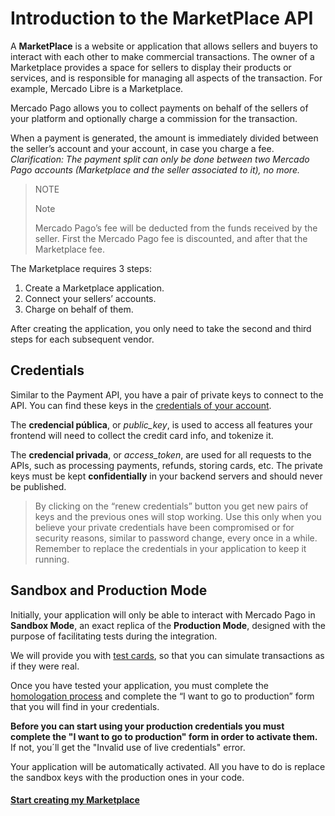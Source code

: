 # Introduction to the MarketPlace API

A **MarketPlace** is a website or application that allows sellers and buyers to interact with each other to make commercial transactions. The owner of a Marketplace provides a space for sellers to display their products or services, and is responsible for managing all aspects of the transaction. For example, Mercado Libre is a Marketplace.

Mercado Pago allows you to collect payments on behalf of the sellers of your platform and optionally charge a commission for the transaction.

When a payment is generated, the amount is immediately divided between the seller’s account and your account, in case you charge a fee.
_Clarification: The payment split can only be done between two Mercado Pago accounts (Marketplace and the seller associated to it), no more._

> NOTE
>
> Note
>
> Mercado Pago’s fee will be deducted from the funds received by the seller.
> First the Mercado Pago fee is discounted, and after that the Marketplace fee. 

The Marketplace requires 3 steps:

1. Create a Marketplace application.
2. Connect your sellers’ accounts.
3. Charge on behalf of them.

After creating the application, you only need to take the second and third steps for each subsequent vendor.

## Credentials

Similar to the Payment API, you have a pair of private keys to connect to the API. You can find these keys in the [credentials of your account](https://www.mercadolibre.com/jms/[FAKER][GLOBALIZE][SITE_ID]/lgz/login?platform_id=mp&go=https://www.mercadopago.com/mla/account/credentials).

The **credencial pública**, or *public\_key*, is used to access all features your frontend will need to collect the credit card info, and tokenize it.

The **credencial privada**, or *access\_token*, are used for all requests to the APIs, such as processing payments, refunds, storing cards, etc. The private keys must be kept **confidentially** in your backend servers and should never be published.

> By clicking on the “renew credentials” button you get new pairs of keys and the previous ones will stop working. Use this only when you believe your private credentials have been compromised or for security reasons, similar to password change, every once in a while. Remember to replace the credentials in your application to keep it running.


## Sandbox and Production Mode

Initially, your application will only be able to interact with Mercado Pago in **Sandbox Mode**, an exact replica of the **Production Mode**, designed with the purpose of facilitating tests during the integration.

We will provide you with [test cards](https://www.mercadopago.com.ar/developers/en/guides/marketplace/web-checkout/testing-marketplace/), so that you can simulate transactions as if they were real.

Once you have tested your application, you must complete the [homologation process](https://www.mercadopago.com.ar/developers/en/guides/marketplace/api/goto-production/) and complete the “I want to go to production” form that you will find in your credentials.

**Before you can start using your production credentials you must complete the "I want to go to production" form in order to activate them.** 
If not, you´ll get the "Invalid use of live credentials" error.  

Your application will be automatically activated. All you have to do is replace the sandbox keys with the production ones in your code.


#### [Start creating my Marketplace](https://www.mercadopago.com.ar/developers/en/guides/marketplace/api/create-marketplace)
